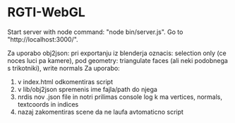 # RGTI-WebGL

Start server with node command: "node bin/server.js". Go to "http://localhost:3000/".

Za uporabo obj2json:
pri exportanju iz blenderja oznacis: selection only (ce noces luci pa kamere), pod geometry: triangulate faces (ali neki podobnega s trikotniki), write normals
Za uporabo:
1. v index.html odkomentiras script
2. v lib/obj2json spremenis ime fajla/path do njega
3. nrdis nov .json file in notri prilimas console log k ma vertices, normals, textcoords in indices
4. nazaj zakomentiras scene da ne laufa avtomaticno script

